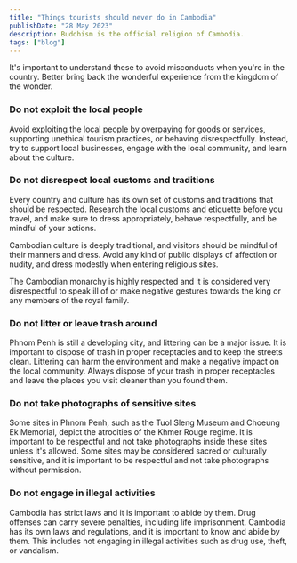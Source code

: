 ```yaml
---
title: "Things tourists should never do in Cambodia"
publishDate: "28 May 2023"
description: Buddhism is the official religion of Cambodia.
tags: ["blog"]
---
```


It's important to understand these to avoid misconducts when you're in the country. Better bring back the wonderful experience from the kingdom of the wonder.

### Do not exploit the local people

Avoid exploiting the local people by overpaying for goods or services, supporting unethical tourism practices, or behaving disrespectfully. Instead, try to support local businesses, engage with the local community, and learn about the culture.

### Do not disrespect local customs and traditions

Every country and culture has its own set of customs and traditions that should be respected. Research the local customs and etiquette before you travel, and make sure to dress appropriately, behave respectfully, and be mindful of your actions.

Cambodian culture is deeply traditional, and visitors should be mindful of their manners and dress. Avoid any kind of public displays of affection or nudity, and dress modestly when entering religious sites.

The Cambodian monarchy is highly respected and it is considered very disrespectful to speak ill of or make negative gestures towards the king or any members of the royal family.

### Do not litter or leave trash around

Phnom Penh is still a developing city, and littering can be a major issue. It is important to dispose of trash in proper receptacles and to keep the streets clean. Littering can harm the environment and make a negative impact on the local community. Always dispose of your trash in proper receptacles and leave the places you visit cleaner than you found them.

### Do not take photographs of sensitive sites

Some sites in Phnom Penh, such as the Tuol Sleng Museum and Choeung Ek Memorial, depict the atrocities of the Khmer Rouge regime. It is important to be respectful and not take photographs inside these sites unless it's allowed. Some sites may be considered sacred or culturally sensitive, and it is important to be respectful and not take photographs without permission.

### Do not engage in illegal activities

Cambodia has strict laws and it is important to abide by them. Drug offenses can carry severe penalties, including life imprisonment. Cambodia has its own laws and regulations, and it is important to know and abide by them. This includes not engaging in illegal activities such as drug use, theft, or vandalism.
